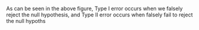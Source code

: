 As can be seen in the above figure, Type I error occurs when we falsely reject the null hypothesis, and Type II error occurs when falsely fail to reject the null hypoths